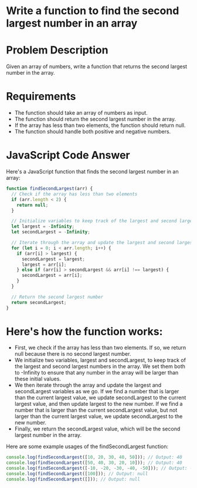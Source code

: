 # Write a function to find the second largest number in an array

# Problem Description
Given an array of numbers, write a function that returns the second largest number in the array.

# Requirements
* The function should take an array of numbers as input.
* The function should return the second largest number in the array.
* If the array has less than two elements, the function should return null.
* The function should handle both positive and negative numbers.

# JavaScript Code Answer
Here's a JavaScript function that finds the second largest number in an array:
```javascript
function findSecondLargest(arr) {
  // Check if the array has less than two elements
  if (arr.length < 2) {
    return null;
  }

  // Initialize variables to keep track of the largest and second largest numbers
  let largest = -Infinity;
  let secondLargest = -Infinity;

  // Iterate through the array and update the largest and second largest numbers
  for (let i = 0; i < arr.length; i++) {
    if (arr[i] > largest) {
      secondLargest = largest;
      largest = arr[i];
    } else if (arr[i] > secondLargest && arr[i] !== largest) {
      secondLargest = arr[i];
    }
  }

  // Return the second largest number
  return secondLargest;
}
```

# Here's how the function works:
* First, we check if the array has less than two elements. If so, we return null because there is no second largest number.
* We initialize two variables, largest and secondLargest, to keep track of the largest and second largest numbers in the array. We set them both to -Infinity to ensure that any number in the array will be larger than these initial values.
* We then iterate through the array and update the largest and secondLargest variables as we go. If we find a number that is larger than the current largest value, we update secondLargest to the current largest value, and then update largest to the new number. If we find a number that is larger than the current secondLargest value, but not larger than the current largest value, we update secondLargest to the new number.
* Finally, we return the secondLargest value, which will be the second largest number in the array.

Here are some example usages of the findSecondLargest function:

```javascript
console.log(findSecondLargest([10, 20, 30, 40, 50])); // Output: 40
console.log(findSecondLargest([50, 40, 30, 20, 10])); // Output: 40
console.log(findSecondLargest([-10, -20, -30, -40, -50])); // Output: -20
console.log(findSecondLargest([100])); // Output: null
console.log(findSecondLargest([])); // Output: null
```